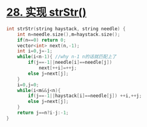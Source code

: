 # [28. 实现 strStr()](https://leetcode-cn.com/problems/implement-strstr/)

```cpp
int strStr(string haystack, string needle) {
    int n=needle.size(),m=haystack.size();
    if(n==0) return 0;
    vector<int> next(n,-1);
    int i=0,j=-1;
    while(i<n-1){ //why n-1 n的话就匹配上了
        if(j==-1||needle[i]==needle[j])
            next[++i]=++j;
        else j=next[j];
    }
    i=0,j=0;
    while(i<m&&j<n){
        if(j==-1||haystack[i]==needle[j]) ++i,++j;
        else j=next[j];
    }
    return j==n?i-j:-1;
}
```
